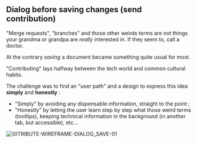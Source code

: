 
## Dialog before saving changes (send contribution)
"Merge requests", "branches" and those other weirds terms are not things your grandma or grandpa are _really_ interested in. If they seem to, call a doctor.

At the contrary _saving_ a document became something quite usual for most.

"Contributing" lays halfway between the tech world and common cultural habits.

The challenge was to find an "user path" and a design to express this idea **simply** and **honestly** :

- "Simply" by avoiding any dispensable information, straight to the point ;
- "Honestly" by letting the user learn step by step what those weird terms (tooltips), keeping technical information in the background (in another tab, but accessible), etc...

![GITRIBUTE-WIREFRAME-DIALOG_SAVE-01](https://raw.githubusercontent.com/multi-coop/gitribute-documentation-content/main/images/schemas/Multi-gitribute-wireframe-commit_dialog-01.png)
